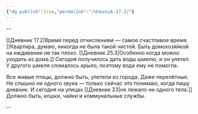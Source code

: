 ```yaml
---
{"dg-publish":true,"permalink":"/dnevnik-17-2/"}
---
```



--

[[Дневник 17.2\|Время перед отчислением — самое счастливое время. ]]Квартира, думаю, никогда не была такой чистой. Быть домохозяйкой на иждивении не так плохо. [[Дневник 25.3\|Особенно когда можно уходить из дома.]] Сегодня получилось дать воды шмелю, и он улетел. У другого шмеля сломалось крыло, поэтому вода ему не помогла.

Все живые птицы, должно быть, улетели из города. Даже перелётные. Не слышно ни одного звука — только сейчас это понимаю, когда пишу дневник. И сегодня на улицах [[Дневник 23\|не лежало ни одного тела.]] Должно быть, кошки, чайки и коммунальные службы.

--